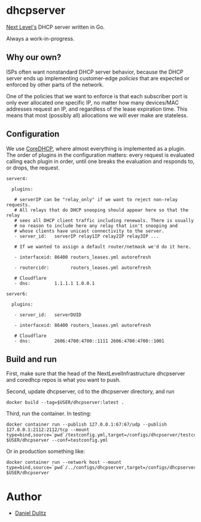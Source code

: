 # dhcpserver

[Next Level's](https://nextlevel.net/) DHCP server written in Go.

Always a work-in-progress.

## Why our own?

ISPs often want nonstandard DHCP server behavior, because the DHCP
server ends up implementing customer-edge *policies* that are expected
or enforced by other parts of the network.

One of the policies that we want to enforce is that each subscriber
port is only ever allocated one specific IP, no matter how many
devices/MAC addresses request an IP, and regardless of the lease
expiration time. This means that most (possibly all) allocations we
will ever make are stateless.

## Configuration

We use [CoreDHCP](https://github.com/NextLevelInfrastructure/coredhcp),
where almost everything is implemented as a plugin. The order of
plugins in the configuration matters: every request is evaluated
calling each plugin in order, until one breaks the evaluation and
responds to, or drops, the request.

```
server4:

  plugins:

   # serverIP can be "relay_only" if we want to reject non-relay requests.
   # All relays that do DHCP snooping should appear here so that the relay
   # sees all DHCP client traffic including renewals. There is usually
   # no reason to include here any relay that isn't snooping and
   # whose clients have unicast connectivity to the server.
   - server_id:   serverIP relay1IP relay2IP relay3IP ...

   # If we wanted to assign a default router/netmask we'd do it here.

   - interfaceid: 86400 routers_leases.yml autorefresh

   - routercidr:        routers_leases.yml autorefresh

   # Cloudflare
   - dns:         1.1.1.1 1.0.0.1

server6:

  plugins:

   - server_id:   serverDUID

   - interfaceid: 86400 routers_leases.yml autorefresh

   # Cloudflare
   - dns:         2606:4700:4700::1111 2606:4700:4700::1001
```

## Build and run

First, make sure that the head of the NextLevelInfrastructure dhcpserver
and coredhcp repos is what you want to push.

Second, update dhcpserver, cd to the dhcpserver directory, and run
```
docker build --tag=$USER/dhcpserver:latest .
```

Third, run the container. In testing:
```
docker container run --publish 127.0.0.1:67:67/udp --publish 127.0.0.1:2112:2112/tcp --mount type=bind,source=`pwd`/testconfig.yml,target=/configs/dhcpserver/testconfig.yml,readonly $USER/dhcpserver --conf=testconfig.yml
```
Or in production something like:
```
docker container run --network host --mount type=bind,source=`pwd`/../configs/dhcpserver,target=/configs/dhcpserver,readonly $USER/dhcpserver
```

# Author

* [Daniel Dulitz](https://github.com/dulitz)
